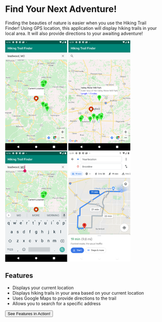 # Find Your Next Adventure!

Finding the beauties of nature is easier when you use the Hiking Trail Finder! Using GPS location, this application will display hiking 
trails in your local area. It will also provide directions to your awaiting adventure!

<img src="currentLocation.png" width="200">  <img src="trailDetails.png" width="200"> <img src="searchBar.png" width="200"> <img src="directions.png" width="200">

## Features
- Displays your current location
- Displays hiking trails in your area based on your current location
- Uses Google Maps to provide directions to the trail
- Allows you to search for a specific address

<button onclick="window.open('finalDemo.gif')"> See Features in Action! </button>
